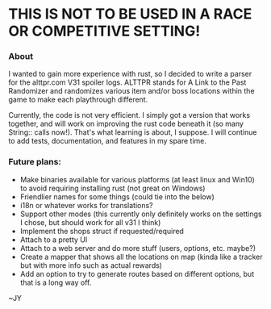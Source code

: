# THIS IS NOT TO BE USED IN A RACE OR COMPETITIVE SETTING! 

### About
I wanted to gain more experience with rust, so I decided to write a parser for the alttpr.com V31 spoiler logs. ALTTPR stands for A Link to the Past Randomizer and randomizes various item and/or boss locations within the game to make each playthrough different.

Currently, the code is not very efficient. I simply got a version that works together, and will work on improving the rust code beneath it (so many String:: calls now!). That's what learning is about, I suppose. I will continue to add tests, documentation, and features in my spare time.

### Future plans:
- Make binaries available for various platforms (at least linux and Win10) to avoid requiring installing rust (not great on Windows)
- Friendlier names for some things (could tie into the below)
- i18n or whatever works for translations?
- Support other modes (this currently only definitely works on the settings I chose, but should work for all v31 I think)
- Implement the shops struct if requested/required
- Attach to a pretty UI
- Attach to a web server and do more stuff (users, options, etc. maybe?)
- Create a mapper that shows all the locations on map (kinda like a tracker but with more info such as actual rewards)
- Add an option to try to generate routes based on different options, but that is a long way off.

~JY

